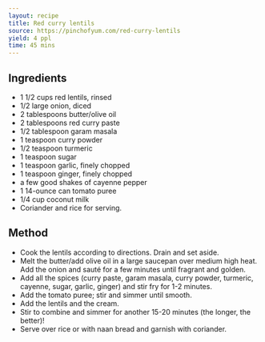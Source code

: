 ```yaml
---
layout: recipe
title: Red curry lentils
source: https://pinchofyum.com/red-curry-lentils
yield: 4 ppl
time: 45 mins
---
```


## Ingredients
-   1 1/2 cups red lentils, rinsed
-   1/2 large onion, diced
-   2 tablespoons butter/olive oil 
-   2 tablespoons red curry paste
-   1/2 tablespoon garam masala
-   1 teaspoon curry powder
-   1/2 teaspoon turmeric
-   1 teaspoon sugar
-   1 teaspoon garlic,  finely chopped
-   1 teaspoon ginger, finely chopped
-   a few good shakes of cayenne pepper
-   1 14-ounce can tomato puree
-   1/4 cup coconut milk
-   Coriander and rice for serving.

## Method
- Cook the lentils according to directions. Drain and set aside.
- Melt the butter/add olive oil in a large saucepan over medium high heat. Add the onion and sauté for a few minutes until fragrant and golden. 
- Add all the spices (curry paste, garam masala, curry powder, turmeric, cayenne, sugar, garlic, ginger) and stir fry for 1-2 minutes. 
- Add the tomato puree; stir and simmer until smooth.
- Add the lentils and the cream. 
- Stir to combine and simmer for another 15-20 minutes (the longer, the better)! 
- Serve over rice or with naan bread and garnish with coriander. 

